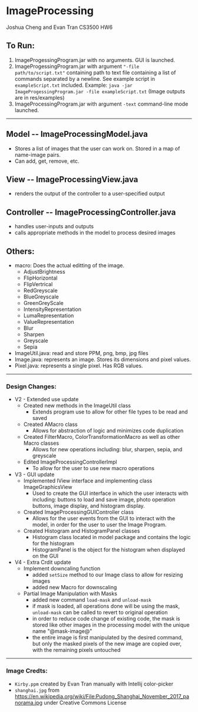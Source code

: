 # ImageProcessing
Joshua Cheng and Evan Tran CS3500 HW6

## To Run:
1. ImageProgessingProgram.jar with no arguments. GUI is launched.
2. ImageProgessingProgram.jar with argument `"-file path/to/script.txt"` containing path to text file containing a list of commands separated by a newline. See example script in `exampleScript.txt` included.
Example: ```java -jar ImageProgessingProgram.jar -file exampleScript.txt``` (Image outputs are in res/examples)
3. ImageProcessingProgram.jar with argument `-text` command-line mode launched.

---------------------------
## Model -- ImageProcessingModel.java
- Stores a list of images that the user can work on. Stored in a map of name-image pairs.
- Can add, get, remove, etc.

## View -- ImageProcessingView.java
- renders the output of the controller to a user-specified output

## Controller -- ImageProcessingController.java
- handles user-inputs and outputs
- calls appropriate methods in the model to process desired images

## Others:
- macro: Does the actual editting of the image. 
    - AdjustBrightness
    - FlipHorizontal
    - FlipVertrical
    - RedGreyscale
    - BlueGreyscale
    - GreenGreyScale
    - IntensityRepresentation
    - LumaRepresentation
    - ValueRepresentation
    - Blur
    - Sharpen
    - Greyscale
    - Sepia
- ImageUtil.java: read and store PPM, png, bmp, jpg files
- Image.java: represents an image. Stores its dimensions and pixel values.
- Pixel.java: represents a single pixel. Has RGB values.

----------------------------
### Design Changes:
- V2 - Extended use update
  - Created new methods in the ImageUtil class
    - Extends program use to allow for other file types to be read and saved
  - Created AMacro class
    - Allows for abstraction of logic and minimizes code duplication
  - Created FilterMacro, ColorTransformationMacro as well as other Macro classes
    - Allows for new operations including: blur, sharpen, sepia, and greyscale
  - Edited ImageProcessingControllerImpl
    - To allow for the user to use new macro operations
- V3 - GUI update
  - Implemented IView interface and implementing class ImageGraphicsView
    - Used to create the GUI interface in which the user interacts with including: buttons to load and save image, photo operation buttons, image display, and histogram display.
  - Created ImageProcessingGUIController class
    - Allows for the user events from the GUI to interact with the model, in order for the user to user the Image Program.
  - Created Histogram and HistogramPanel classes
    - Histogram class located in model package and contains the logic for the histogram
    - HistogramPanel is the object for the histogram when displayed on the GUI
- V4 - Extra Crdit update
  - Implement downcaling function
    - added `setSize` method to our Image class to allow for resizing images
    - added new Macro for downscaling
  - Partial Image Manipulation with Masks
    - added new command `load-mask` and `unload-mask`
    - if mask is loaded, all operations done will be using the mask, `unload-mask` can be called to revert to original operation
    - in order to reduce code change of existing code, the mask is stored like other images in the processing model with the unique name "@mask-image@"
    - the entire image is first manipulated by the desired command, but only the masked pixels of the new image are copied over, with the remaining pixels untouched

----------------------------
### Image Credts:
- `Kirby.ppm` created by Evan Tran manually with Intellij color-picker
- `shanghai.jpg` from https://en.wikipedia.org/wiki/File:Pudong_Shanghai_November_2017_panorama.jpg under Creative Commons License 
